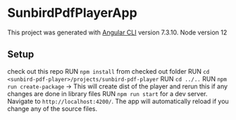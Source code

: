 # SunbirdPdfPlayerApp

This project was generated with [Angular CLI](https://github.com/angular/angular-cli) version 7.3.10.
Node version 12

## Setup

check out this repo
RUN `npm install` from checked out folder<sunbird-pdf-player>
RUN `cd <sunbird-pdf-player>/projects/sunbird-pdf-player`
RUN `cd ../..`
RUN `npm run create-package` -> This will create dist of the player and rerun this if any changes are done in library files
RUN `npm run start` for a dev server. Navigate to `http://localhost:4200/`. The app will automatically reload if you change any of the source files.

